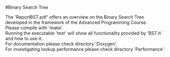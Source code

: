 #Binary Search Tree 

The 'ReportBST.pdf' offers an overview on the Binary Search Tree developed in the framework of the Advanced Programming Course.  
Please compile with 'make'.  
Running the executable 'test' will show all functionality provided by 'BST.h' and how to use it.  
For documentation please check directory 'Doxygen'.  
For investigating lookup performance please check directory 'Performance'.  
